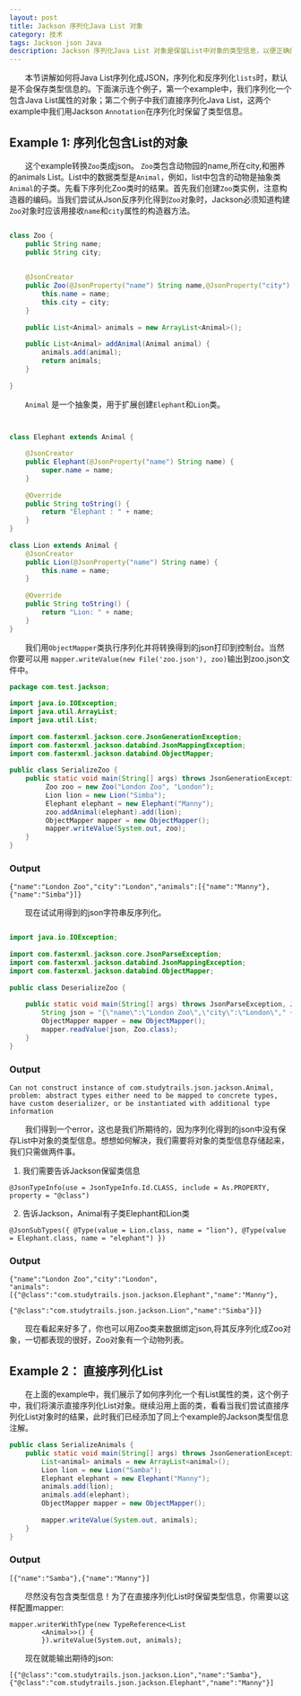 ```yaml
---
layout: post
title: Jackson 序列化Java List 对象
category: 技术
tags: Jackson json Java
description: Jackson 序列化Java List 对象是保留List中对象的类型信息，以便正确的反序列化。
---
```


　　本节讲解如何将Java List序列化成JSON，序列化和反序列化`lists`时，默认是不会保存类型信息的。下面演示连个例子，第一个example中，我们序列化一个包含Java List属性的对象；第二个例子中我们直接序列化Java List，这两个example中我们用Jackson `Annotation`在序列化时保留了类型信息。

## Example 1: 序列化包含List的对象

　　这个example转换`Zoo`类成json。 `Zoo`类包含动物园的name,所在city,和圈养的animals List。List中的数据类型是`Animal`，例如，list中包含的动物是抽象类`Animal`的子类。先看下序列化Zoo类时的结果。首先我们创建`Zoo`类实例，注意构造器的编码。当我们尝试从Json反序列化得到`Zoo`对象时，Jackson必须知道构建`Zoo`对象时应该用接收`name`和`city`属性的构造器方法。

```java

class Zoo {
    public String name;
    public String city;
 
     
    @JsonCreator
    public Zoo(@JsonProperty("name") String name,@JsonProperty("city") String city) {
        this.name = name;
        this.city = city;
    }
 
    public List<Animal> animals = new ArrayList<Animal>();
 
    public List<Animal> addAnimal(Animal animal) {
        animals.add(animal);
        return animals;
    }
 
}

```

　　`Animal` 是一个抽象类，用于扩展创建`Elephant`和`Lion`类。

```java


class Elephant extends Animal {
 
    @JsonCreator
    public Elephant(@JsonProperty("name") String name) {
        super.name = name;
    }
 
    @Override
    public String toString() {
        return "Elephant : " + name;
    }
}
 
class Lion extends Animal {
    @JsonCreator
    public Lion(@JsonProperty("name") String name) {
        this.name = name;
    }
 
    @Override
    public String toString() {
        return "Lion: " + name;
    }
}
```

　　我们用`ObjectMapper`类执行序列化并将转换得到的json打印到控制台。当然你要可以用
`mapper.writeValue(new File('zoo.json'), zoo)`输出到zoo.json文件中。

```java
package com.test.jackson;
 
import java.io.IOException;
import java.util.ArrayList;
import java.util.List;
 
import com.fasterxml.jackson.core.JsonGenerationException;
import com.fasterxml.jackson.databind.JsonMappingException;
import com.fasterxml.jackson.databind.ObjectMapper;
 
public class SerializeZoo {
    public static void main(String[] args) throws JsonGenerationException, JsonMappingException, IOException {
         Zoo zoo = new Zoo("London Zoo", "London");
         Lion lion = new Lion("Simba");
         Elephant elephant = new Elephant("Manny");
         zoo.addAnimal(elephant).add(lion);
         ObjectMapper mapper = new ObjectMapper();
         mapper.writeValue(System.out, zoo);
    }
}
```

### Output

```
{"name":"London Zoo","city":"London","animals":[{"name":"Manny"},{"name":"Simba"}]}
```

　　现在试试用得到的json字符串反序列化。

```java

import java.io.IOException;
 
import com.fasterxml.jackson.core.JsonParseException;
import com.fasterxml.jackson.databind.JsonMappingException;
import com.fasterxml.jackson.databind.ObjectMapper;
 
public class DeserializeZoo {
 
    public static void main(String[] args) throws JsonParseException, JsonMappingException, IOException {
        String json = "{\"name\":\"London Zoo\",\"city\":\"London\"," + "\"animals\":[{\"name\":\"Manny\"},{\"name\":\"Simba\"}]}";
        ObjectMapper mapper = new ObjectMapper();
        mapper.readValue(json, Zoo.class);
    }
}
```

### Output

```
Can not construct instance of com.studytrails.json.jackson.Animal, problem: abstract types either need to be mapped to concrete types, have custom deserializer, or be instantiated with additional type information
```

　　我们得到一个error，这也是我们所期待的，因为序列化得到的json中没有保存List中对象的类型信息。想想如何解决，我们需要将对象的类型信息存储起来，我们只需做两件事。

1. 我们需要告诉Jackson保留类信息

```
@JsonTypeInfo(use = JsonTypeInfo.Id.CLASS, include = As.PROPERTY, property = "@class")
```
2. 告诉Jackson，Animal有子类Elephant和Lion类

```
@JsonSubTypes({ @Type(value = Lion.class, name = "lion"), @Type(value = Elephant.class, name = "elephant") })
```

### Output

```
{"name":"London Zoo","city":"London",
"animals":[{"@class":"com.studytrails.json.jackson.Elephant","name":"Manny"},
           {"@class":"com.studytrails.json.jackson.Lion","name":"Simba"}]}
```

　　现在看起来好多了，你也可以用Zoo类来数据绑定json,将其反序列化成Zoo对象，一切都表现的很好，Zoo对象有一个动物列表。

## Example 2： 直接序列化List

　　在上面的example中，我们展示了如何序列化一个有List属性的类，这个例子中，我们将演示直接序列化List对象。继续沿用上面的类，看看当我们尝试直接序列化List对象时的结果，此时我们已经添加了同上个example的Jackson类型信息注解。

```java
public class SerializeAnimals {
    public static void main(String[] args) throws JsonGenerationException, JsonMappingException, IOException {
        List<animal> animals = new ArrayList<animal>();
        Lion lion = new Lion("Samba");
        Elephant elephant = new Elephant("Manny");
        animals.add(lion);
        animals.add(elephant);
        ObjectMapper mapper = new ObjectMapper();
 
        mapper.writeValue(System.out, animals);
    }
}  
```

### Output

```
[{"name":"Samba"},{"name":"Manny"}]
```

　　尽然没有包含类型信息！为了在直接序列化List时保留类型信息，你需要以这样配置mapper:

```
mapper.writerWithType(new TypeReference<List
        <Animal>>() {
        }).writeValue(System.out, animals);
```
　　现在就能输出期待的json:

```
[{"@class":"com.studytrails.json.jackson.Lion","name":"Samba"},
{"@class":"com.studytrails.json.jackson.Elephant","name":"Manny"}]
```
